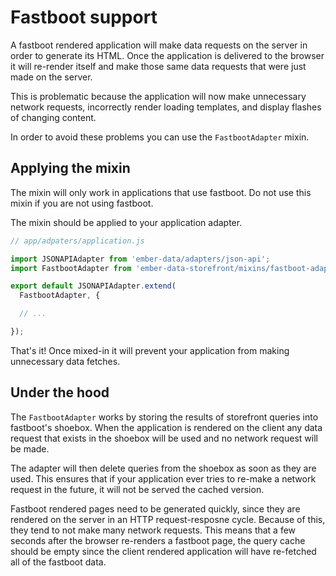 # Fastboot support

A fastboot rendered application will make data requests on the server in order to generate its HTML. Once the application is delivered to the browser it will re-render itself and make those same data requests that were just made on the server.

This is problematic because the application will now make unnecessary network requests, incorrectly render loading templates, and display flashes of changing content.

In order to avoid these problems you can use the `FastbootAdapter` mixin.

## Applying the mixin

<aside>
  The mixin will only work in applications that use fastboot. Do not
  use this mixin if you are not using fastboot.
</aside>

The mixin should be applied to your application adapter.

```js
// app/adpaters/application.js

import JSONAPIAdapter from 'ember-data/adapters/json-api';
import FastbootAdapter from 'ember-data-storefront/mixins/fastboot-adapter';

export default JSONAPIAdapter.extend(
  FastbootAdapter, {

  // ...

});
```

That's it! Once mixed-in it will prevent your application from making unnecessary data fetches.

## Under the hood

The `FastbootAdapter` works by storing the results of storefront queries into fastboot's shoebox. When the application is rendered on the client any data request that exists in the shoebox will be used and no network request will be made.

The adapter will then delete queries from the shoebox as soon as they are used. This ensures that if your application ever tries to re-make a network request in the future, it will not be served the cached version.

Fastboot rendered pages need to be generated quickly, since they are rendered on the server in an HTTP request-resposne cycle. Because of this, they tend to not make many network requests. This means that a few seconds after the browser re-renders a fastboot page, the query cache should be empty since the client rendered application will have re-fetched all of the fastboot data.

